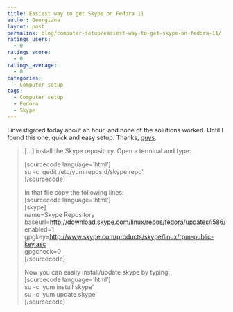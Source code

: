 ```yaml
---
title: Easiest way to get Skype on Fedora 11
author: Georgiana
layout: post
permalink: blog/computer-setup/easiest-way-to-get-skype-on-fedora-11/
ratings_users:
  - 0
ratings_score:
  - 0
ratings_average:
  - 0
categories:
  - Computer setup
tags:
  - Computer setup
  - Fedora
  - Skype
---
```

I investigated today about an hour, and none of the solutions worked. Until I found this one, quick and easy setup. Thanks, [guys][1].

> [&#8230;] install the Skype repository. Open a terminal and type:
>
> [sourcecode language=&#8217;html&#8217;]  
> su -c &#8216;gedit /etc/yum.repos.d/skype.repo&#8217;  
> [/sourcecode]
>
> In that file copy the following lines:  
> [sourcecode language=&#8217;html&#8217;]  
> [skype]  
> name=Skype Repository  
> baseurl=http://download.skype.com/linux/repos/fedora/updates/i586/  
> enabled=1  
> gpgkey=http://www.skype.com/products/skype/linux/rpm-public-key.asc  
> gpgcheck=0  
> [/sourcecode]
>
> Now you can easily install/update skype by typing:  
> [sourcecode language=&#8217;html&#8217;]  
> su -c &#8216;yum install skype&#8217;  
> su -c &#8216;yum update skype&#8217;  
> [/sourcecode]

 [1]: http://www.my-guides.net/en/content/view/161/26/1/9/
